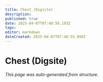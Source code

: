 ```yaml
---
title: Chest_(Digsite)
description: 
published: true
date: 2025-04-07T07:48:58.193Z
tags: 
editor: markdown
dateCreated: 2025-04-07T07:48:55.999Z
---
```


# Chest (Digsite)

*This page was auto-generated from structure.*